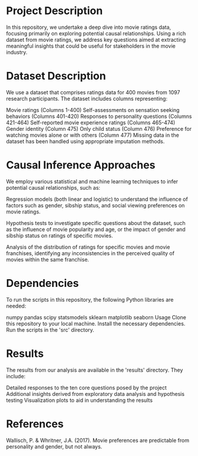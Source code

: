 # Project Description
In this repository, we undertake a deep dive into movie ratings data, focusing primarily on exploring potential causal relationships. Using a rich dataset from movie ratings, we address key questions aimed at extracting meaningful insights that could be useful for stakeholders in the movie industry.

# Dataset Description
We use a dataset that comprises ratings data for 400 movies from 1097 research participants. The dataset includes columns representing:

Movie ratings (Columns 1-400)
Self-assessments on sensation seeking behaviors (Columns 401-420)
Responses to personality questions (Columns 421-464)
Self-reported movie experience ratings (Columns 465-474)
Gender identity (Column 475)
Only child status (Column 476)
Preference for watching movies alone or with others (Column 477)
Missing data in the dataset has been handled using appropriate imputation methods.

# Causal Inference Approaches
We employ various statistical and machine learning techniques to infer potential causal relationships, such as:

Regression models (both linear and logistic) to understand the influence of factors such as gender, sibship status, and social viewing preferences on movie ratings.

Hypothesis tests to investigate specific questions about the dataset, such as the influence of movie popularity and age, or the impact of gender and sibship status on ratings of specific movies.

Analysis of the distribution of ratings for specific movies and movie franchises, identifying any inconsistencies in the perceived quality of movies within the same franchise.

# Dependencies
To run the scripts in this repository, the following Python libraries are needed:

numpy
pandas
scipy
statsmodels
sklearn
matplotlib
seaborn
Usage
Clone this repository to your local machine.
Install the necessary dependencies.
Run the scripts in the 'src' directory.
# Results
The results from our analysis are available in the 'results' directory. They include:

Detailed responses to the ten core questions posed by the project
Additional insights derived from exploratory data analysis and hypothesis testing
Visualization plots to aid in understanding the results

# References
Wallisch, P. & Whritner, J.A. (2017). Movie preferences are predictable from personality and gender, but not always.
